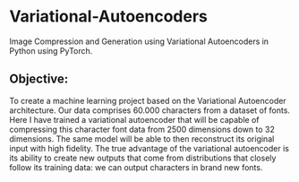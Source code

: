 # Variational-Autoencoders
Image Compression and Generation using Variational Autoencoders in Python using PyTorch.

## Objective: 

To create a machine learning project based on the Variational Autoencoder architecture. Our data comprises 60.000 characters from a dataset of fonts. Here I have  trained a variational autoencoder that will be capable of compressing this character font data from 2500 dimensions down to 32 dimensions. The same model will be able to then reconstruct its original input with high fidelity. The true advantage of the variational autoencoder is its ability to create new outputs that come from distributions that closely follow its training data: we can output characters in brand new fonts.


